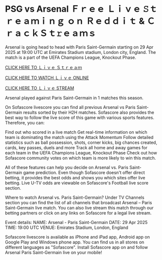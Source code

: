 # PSG vs Arsenal Ｆｒｅｅ Ｌｉｖｅ 𝚂ｔｒｅａｍｉｎｇ ｏｎ Ｒｅｄｄｉｔ & ＣｒａｃｋＳｔ𝚛ｅａｍｓ #

Arsenal is going head to head with Paris Saint-Germain starting on 29 Apr 2025 at 19:00 UTC at Emirates Stadium stadium, London city, England. The match is a part of the UEFA Champions League, Knockout Phase.

[CLICK HERE TO Ｌｉｖｅ Ｓｔｒｅａｍ](https://jones-hyper.blogspot.com/2025/04/ucgit.html)

[CLICK HERE TO WATCH Ｌｉｖｅ ONLINE](https://jones-hyper.blogspot.com/2025/04/ucgit.html)

[CLICK HERE TO Ｌｉｖｅ STREAM](https://jones-hyper.blogspot.com/2025/04/ucgit.html)

Arsenal played against Paris Saint-Germain in 1 matches this season.

On Sofascore livescore you can find all previous Arsenal vs Paris Saint-Germain results sorted by their H2H matches. Sofascore also provides the best way to follow the live score of this game with various sports features. Therefore, you can:

Find out who scored in a live match
Get real-time information on which team is dominating the match using the Attack Momentum
Follow detailed statistics such as ball possession, shots, corner kicks, big chances created, cards, key passes, duels and more
Track all home and away games for each team in the UEFA Champions League, Knockout Phase
Check out how Sofascore community votes on which team is more likely to win this match.

All of these features can help you decide on Arsenal vs. Paris Saint-Germain game prediction. Even though Sofascore doesn't offer direct betting, it provides the best odds and shows you which sites offer live betting. Live U-TV odds are viewable on Sofascore's Football live score section.

Where to watch Arsenal vs. Paris Saint-Germain? Under TV Channels section you can find the list of all channels that broadcast Arsenal – Paris Saint-Germain live match. You can also live stream this match through our betting partners or click on any links on Sofascore for a legal live stream.

Event details:
NAME: Arsenal - Paris Saint-Germain
DATE: 29 Apr 2025
TIME: 19:00 UTC
VENUE: Emirates Stadium, London, England

Sofascore livescore is available as iPhone and iPad app, Android app on Google Play and Windows phone app. You can find us in all stores on different languages as "Sofascore". Install Sofascore app on and follow Arsenal Paris Saint-Germain live on your mobile!
